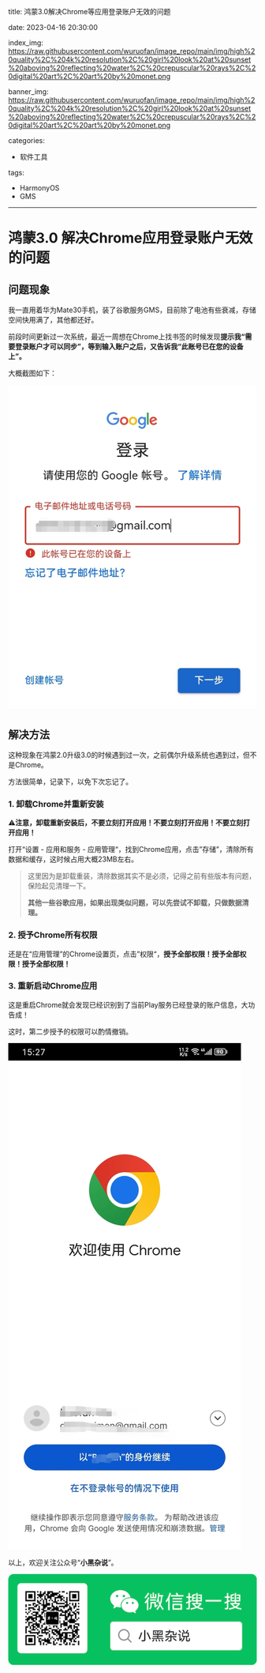 title: 鸿蒙3.0解决Chrome等应用登录账户无效的问题

date: 2023-04-16 20:30:00

index_img: https://raw.githubusercontent.com/wuruofan/image_repo/main/img/high%20quality%2C%204k%20resolution%2C%20girl%20look%20at%20sunset%20aboving%20reflecting%20water%2C%20crepuscular%20rays%2C%20digital%20art%2C%20art%20by%20monet.png

banner_img: https://raw.githubusercontent.com/wuruofan/image_repo/main/img/high%20quality%2C%204k%20resolution%2C%20girl%20look%20at%20sunset%20aboving%20reflecting%20water%2C%20crepuscular%20rays%2C%20digital%20art%2C%20art%20by%20monet.png

categories:

- 软件工具

tags:

- HarmonyOS
- GMS

---

# 鸿蒙3.0 解决Chrome应用登录账户无效的问题



## 问题现象



我一直用着华为Mate30手机，装了谷歌服务GMS，目前除了电池有些衰减，存储空间快用满了，其他都还好。

前段时间更新过一次系统，最近一周想在Chrome上找书签的时候发现**提示我“需要登录账户才可以同步”，等到输入账户之后，又告诉我“此账号已在您的设备上”。**



大概截图如下：

![此账号已在您的设备上](https://raw.githubusercontent.com/wuruofan/image_repo/main/img/harmony-os-3-chrome-google-account-already-login.jpg)





## 解决方法



这种现象在鸿蒙2.0升级3.0的时候遇到过一次，之前偶尔升级系统也遇到过，但不是Chrome。

方法很简单，记录下，以免下次忘记了。



### 1. 卸载Chrome并重新安装



⚠️**注意，卸载重新安装后，不要立刻打开应用！不要立刻打开应用！不要立刻打开应用！**



打开“设置 - 应用和服务 - 应用管理“，找到Chrome应用，点击”存储”，清除所有数据和缓存，这时候占用大概23MB左右。



> 这里因为是卸载重装，清除数据其实不是必须，记得之前有些版本有问题，保险起见清理一下。
>
> **其他一些谷歌应用，如果出现类似问题，可以先尝试不卸载，只做数据清理。**



### 2. 授予Chrome所有权限



还是在“应用管理”的Chrome设置页，点击”权限“，**授予全部权限！授予全部权限！授予全部权限！**



### 3. 重新启动Chrome应用



这是重启Chrome就会发现已经识别到了当前Play服务已经登录的账户信息，大功告成！

这时，第二步授予的权限可以酌情撤销。



![Chrome成功识别账户信息](https://raw.githubusercontent.com/wuruofan/image_repo/main/img/harmony-os-3-chrome-google-account-login-success.jpg)



<p>




以上，欢迎关注公众号“**小黑杂说**”。




![小黑杂说](https://raw.githubusercontent.com/wuruofan/wuruofan.github.io/master/img/qr-wechat-large.png)
